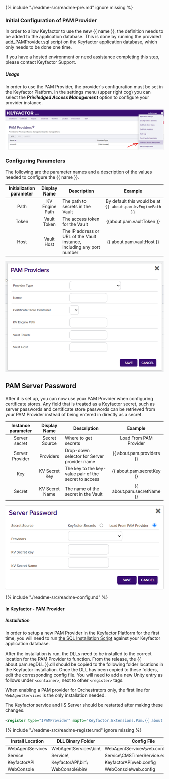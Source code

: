 {% include "./readme-src/readme-pre.md" ignore missing %}


### Initial Configuration of PAM Provider
In order to allow Keyfactor to use the new {{ name }}, the definition needs to be added to the application database.
This is done by running the provided [add_PAMProvider.sql](./add_PAMProvider.sql) script on the Keyfactor application database, which only needs to be done one time.

If you have a hosted environment or need assistance completing this step, please contact Keyfactor Support.

##### Usage
In order to use the PAM Provider, the provider's configuration must be set in the Keyfactor Platform. In the settings menu (upper right cog) you can select the ___Priviledged Access Management___ option to configure your provider instance.

![](./images/setting.png)

### Configuring Parameters
The following are the parameter names and a description of the values needed to configure the {{ name }}.

| Initialization parameter | Display Name | Description | Example | 
| :---: | :---: | --- | :---: | 
| Path | KV Engine Path | The path to secrets in the Vault | By default this would be at `{{ about.pam.kvEnginePath }}` |
| Token | Vault Token | The access token for the Vault | {{about.pam.vaultToken }} |
| Host | Vault Host | The IP address or URL of the Vault instance, including any port number | {{ about.pam.vaultHost }}  |

![](./images/config.png)


## PAM Server Password 
After it is set up, you can now use your PAM Provider when configuring certificate stores. Any field that is treated as a Keyfactor secret, such as server passwords and certificate store passwords can be retrieved from your PAM Provider instead of being entered in directly as a secret.

| Instance parameter | Display Name | Description | Example | 
| :---: | :---: | --- | :---: | 
| Server secret | Secret Source | Where to get secrets | Load From PAM Provider |
| Server Provider | Providers | Drop-down selector for Server provider name | {{ about.pam.providers }} |
| Key | KV Secret Key | The key to the key-value pair of the secret to access | {{ about.pam.secretKey }}  |
| Secret | KV Secret Name | The name of the secret in the Vault | {{ about.pam.secretName }} |

![](./images/password.png)


{% include "./readme-src/readme-config.md" %}

#### In Keyfactor - PAM Provider
##### Installation
In order to setup a new PAM Provider in the Keyfactor Platform for the first time, you will need to run [the SQL Installation Script](./add_PAMProvider.sql) against your Keyfactor application database.

After the installation is run, the DLLs need to be installed to the correct location for the PAM Provider to function. From the release, the {{ about.pam.regDLL }}.dll should be copied to the following folder locations in the Keyfactor installation. Once the DLL has been copied to these folders, edit the corresponding config file. You will need to add a new Unity entry as follows under `<container>`, next to other `<register>` tags.

When enabling a PAM provider for Orchestrators only, the first line for `WebAgentServices` is the only installation needed.

The Keyfactor service and IIS Server should be restarted after making these changes.

```xml
<register type="IPAMProvider" mapTo="Keyfactor.Extensions.Pam.{{ about.pam.qualifiedName }}, {{ about.pam.regDLL }}" name="{{ about.pam.dbName }}" />
```
{% include "./readme-src/readme-register.md" ignore missing %}

| Install Location | DLL Binary Folder | Config File |
| --- | --- | --- |
| WebAgentServices | WebAgentServices\bin\ | WebAgentServices\web.config |
| Service | Service\ | Service\CMSTimerService.exe.config |
| KeyfactorAPI | KeyfactorAPI\bin\ | KeyfactorAPI\web.config |
| WebConsole | WebConsole\bin\ | WebConsole\web.config |

